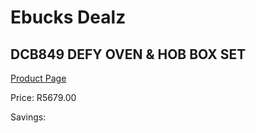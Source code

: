 
# Ebucks Dealz
## DCB849 DEFY OVEN & HOB BOX SET
[Product Page](https://www.ebucks.com/web/shop/productSelected.do?prodId=1232928429&catId=704989856)

Price: R5679.00

Savings: 


	